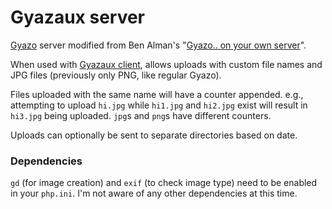 Gyazaux server
==============

[Gyazo][G] server modified from Ben Alman's "[Gyazo.. on your own server][Ben]".

When used with [Gyazaux client][GC], allows uploads with custom file names and 
JPG files (previously only PNG, like regular Gyazo). 

Files uploaded with the same name will have a counter appended. e.g., 
attempting to upload `hi.jpg` while `hi1.jpg` and `hi2.jpg` exist will result 
in `hi3.jpg` being uploaded. `jpg`s and `png`s have different counters.

Uploads can optionally be sent to separate directories based on date.

### Dependencies
`gd` (for image creation) and `exif` (to check image type) need to be enabled 
in your `php.ini`. I'm not aware of any other dependencies at this time. 

[Ben]: http://benalman.com/news/2009/10/gyazo-on-your-own-server/
[G]: http://gyazo.com
[GC]: https://github.com/Walfas/Gyazaux

